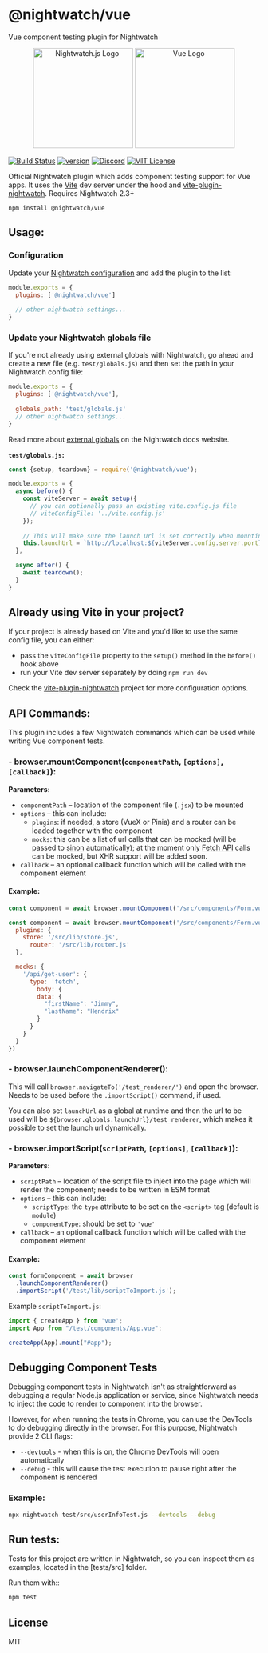 # @nightwatch/vue 
Vue component testing plugin for Nightwatch

<p align=center>
  <img alt="Nightwatch.js Logo" src="https://raw.githubusercontent.com/nightwatchjs/nightwatch-plugin-vue/main/.github/assets/nightwatch-logo.png" width=200 />
  <img alt="Vue Logo" src="https://raw.githubusercontent.com/nightwatchjs/nightwatch-plugin-vue/main/.github/assets/vue-logo.svg" width=200 />
</p>

[![Build Status][build-badge]][build]
[![version][version-badge]][package]
[![Discord][discord-badge]][discord]
[![MIT License][license-badge]][license]

Official Nightwatch plugin which adds component testing support for Vue apps.
It uses the [Vite](https://vitejs.dev/) dev server under the hood and [vite-plugin-nightwatch](https://github.com/nightwatchjs/vite-plugin-nightwatch). Requires Nightwatch 2.3+

```
npm install @nightwatch/vue
```

## Usage:

### Configuration
Update your [Nightwatch configuration](https://nightwatchjs.org/guide/configuration/overview.html) and add the plugin to the list:

```js
module.exports = {
  plugins: ['@nightwatch/vue']
  
  // other nightwatch settings...
}
```

### Update your Nightwatch globals file

If you're not already using external globals with Nightwatch, go ahead and create a new file (e.g. `test/globals.js`) and then set the path in your Nightwatch config file:

```js
module.exports = {
  plugins: ['@nightwatch/vue'],
  
  globals_path: 'test/globals.js'
  // other nightwatch settings...
}
```

Read more about [external globals](https://nightwatchjs.org/guide/using-nightwatch/external-globals.html) on the Nightwatch docs website.

**`test/globals.js`:**
```js
const {setup, teardown} = require('@nightwatch/vue');

module.exports = {
  async before() {
    const viteServer = await setup({
      // you can optionally pass an existing vite.config.js file
      // viteConfigFile: '../vite.config.js'
    });
    
    // This will make sure the launch Url is set correctly when mounting the Vue component
    this.launchUrl = `http://localhost:${viteServer.config.server.port}`;
  },

  async after() {
    await teardown();
  }
}
```

## Already using Vite in your project?

If your project is already based on Vite and you'd like to use the same config file, you can either:
- pass the `viteConfigFile` property to the `setup()` method in the `before()` hook above
- run your Vite dev server separately by doing `npm run dev`

Check the [vite-plugin-nightwatch](https://github.com/nightwatchjs/vite-plugin-nightwatch) project for more configuration options.

## API Commands:
This plugin includes a few Nightwatch commands which can be used while
writing Vue component tests.

### - browser.mountComponent(`componentPath`, `[options]`, `[callback]`):
**Parameters:**
- `componentPath` – location of the component file (`.jsx`) to be mounted
- `options` – this can include:
  - `plugins`: if needed, a store (VueX or Pinia) and a router can be loaded together with the component
  - `mocks`: this can be a list of url calls that can be mocked (will be passed to [sinon](https://sinonjs.org/) automatically); at the moment only [Fetch API](https://developer.mozilla.org/en-US/docs/Web/API/Fetch_API) calls can be mocked, but XHR support will be added soon.
- `callback` – an optional callback function which will be called with the component element

#### Example:

```js
const component = await browser.mountComponent('/src/components/Form.vue')
```

```js
const component = await browser.mountComponent('/src/components/Form.vue', {
  plugins: {
    store: '/src/lib/store.js',
      router: '/src/lib/router.js'
  },

  mocks: {
    '/api/get-user': {
      type: 'fetch',
        body: {
        data: {
          "firstName": "Jimmy",
          "lastName": "Hendrix"
        }
      }
    }
  }
})
```

### - browser.launchComponentRenderer():
This will call `browser.navigateTo('/test_renderer/')` and open the browser. Needs to be used before the `.importScript()` command, if used.

You can also set `launchUrl` as a global at runtime and then the url to be used will be `${browser.globals.launchUrl}/test_renderer`, which makes it possible to set the launch url dynamically.

### - browser.importScript(`scriptPath`, `[options]`, `[callback]`):
**Parameters:**
- `scriptPath` – location of the script file to inject into the page which will render the component; needs to be written in ESM format
- `options` – this can include:
  - `scriptType`: the `type` attribute to be set on the `<script>` tag (default is `module`)
  - `componentType`: should be set to `'vue'`
- `callback` – an optional callback function which will be called with the component element

#### Example:
```js
const formComponent = await browser
  .launchComponentRenderer()
  .importScript('/test/lib/scriptToImport.js');
```

Example `scriptToImport.js`:
```js
import { createApp } from 'vue';
import App from "/test/components/App.vue";

createApp(App).mount("#app");
```

## Debugging Component Tests
Debugging component tests in Nightwatch isn't as straightforward as debugging a regular Node.js application or service, since Nightwatch needs to inject the code to render to component into the browser.

However, for when running the tests in Chrome, you can use the DevTools to do debugging directly in the browser. For this purpose, Nightwatch provide 2 CLI flags:
- `--devtools` - when this is on, the Chrome DevTools will open automatically
- `--debug` - this will cause the test execution to pause right after the component is rendered

### Example:
```sh
npx nightwatch test/src/userInfoTest.js --devtools --debug
```

## Run tests:

Tests for this project are written in Nightwatch, so you can inspect them as
examples, located in the [tests/src] folder.

Run them with::
```sh
npm test 
```


## License
MIT

[build-badge]: https://github.com/nightwatchjs/nightwatch-plugin-vue/actions/workflows/node.js.yml/badge.svg?branch=main
[build]: https://github.com/nightwatchjs/nightwatch-plugin-vue/actions/workflows/node.js.yml
[version-badge]: https://img.shields.io/npm/v/@nightwatch/vue.svg?style=flat-square
[package]: https://www.npmjs.com/package/@nightwatch/vue
[license-badge]: https://img.shields.io/npm/l/@nightwatch/vue.svg?style=flat-square
[license]: https://github.com/nightwatchjs/nightwatch-plugin-vue/blob/main/LICENSE
[discord-badge]: https://img.shields.io/discord/618399631038218240.svg?color=7389D8&labelColor=6A7EC2&logo=discord&logoColor=ffffff&style=flat-square
[discord]: https://discord.gg/SN8Da2X
